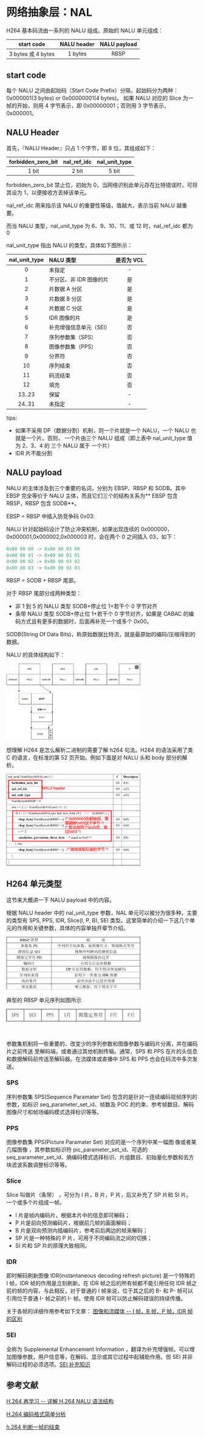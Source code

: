 # 网络抽象层：NAL

H264 基本码流由一系列的 NALU 组成。原始的 NALU 单元组成：

| start code | NALU header | NALU payload |
|:---:|:---:|:---:|
| 3 bytes 或 4 bytes | 1 bytes | RBSP |

## start code

每个 NALU 之间由起始码（Start Code Prefix）分隔，起始码分为两种：0x000001(3 bytes) or 0x00000001(4 bytes)。 如果 NALU 对应的 Slice 为一帧的开始，则用 4 字节表示，即 0x00000001；否则用 3 字节表示，0x000001。

## NALU Header

首先，『NALU Header』只占 1 个字节，即 8 位，其组成如下：

| forbidden_zero_bit | nal_ref_idc | nal_unit_type |
|:---:|:---:|:---:|
| 1 bit | 2 bit | 5 bit |

forbidden_zero_bit 禁止位，初始为 0，当网络识别此单元存在比特错误时，可将其设为 1，以便接收方丢掉该单元。

nal_ref_idc 用来指示该 NALU 的重要性等级，值越大，表示当前 NALU 越重要。

而当 NALU 类型，nal_unit_type 为 6、9、10、11、或 12 时，nal_ref_idc 都为 0

nal_unit_type 指出 NALU 的类型，具体如下图所示：

| nal_unit_type | NALU 类型 | 是否为 VCL |
|:---:|:---|:---:|
| 0  | 未指定 | - |
| 1  | 不分区、非 IDR 图像的片 | 是 |
| 2  | 片数据 A 分区 | 是 |
| 3  | 片数据 B 分区 | 是 |
| 4  | 片数据 C 分区 | 是 |
| 5  | IDR 图像的片 | 是 |
| 6  | 补充增强信息单元（SEI） | 否 |
| 7  | 序列参数集（SPS） | 否 |
| 8  | 图像参数集（PPS） | 否 |
| 9  | 分界符 | 否 |
| 10 | 序列结束 | 否 |
| 11 | 码流结束 | 否 |
| 12 | 填充 | 否 |
| 13..23 | 保留 | - |
| 24..31 | 未指定 | - |

tips:

- 如果不采用 DP（数据分割）机制，则一个片就是一个 NALU，一个 NALU 也就是一个片。否则， 一个片由三个 NALU 组成（即上表中 nal_unit_type 值为 2、3、4 的 三个 NALU 属于 一个片）
- IDR 片不能分割  

## NALU payload

NALU 的主体涉及到三个重要的名词，分别为 EBSP、RBSP 和 SODB。其中 EBSP 完全等价于 NALU 主体，而且它们三个的结构关系为** EBSP 包含 RBSP，RBSP 包含 SODB**。

EBSP = RBSP 中插入防竞争码 0x03:

NALU 针对起始码设计了防止冲突机制，如果出现连续的 0x000000，0x000001,0x000002,0x000003 时，会在两个 0 之间插入 03，如下：

```c
0x00 00 00 -> 0x00 00 03 00
0x00 00 01 -> 0x00 00 03 01
0x00 00 02 -> 0x00 00 03 02
0x00 00 03 -> 0x00 00 03 03
```

RBSP = SODB + RBSP 尾部。

对于 RBSP 尾部分成两种类型：

- 非 1 到 5 的 NALU 类型 SODB+停止位 1+若干个 0 字节对齐
- 条带 NALU 类型  SODB+停止位 1+若干个 0 字节对齐，如果是 CABAC 的编码方式且有更多的数据时，后面再补充一个或多个 0x00。

SODB(String Of Data Bits)，称原始数据比特流，就是最原始的编码/压缩得到的数据。

NALU 的具体结构如下：

<img src="NALU payload.png#pic_center" width="70%">

想理解 H264 是怎么解析二进制的需要了解 h264 句法。H264 的语法采用了类 C 的语言，在标准的第 52 页开始。例如下面是对 NALU 头和 body 部分的解析。

<img src="NALU语法解析.png#pic_center" width="70%">

## H264 单元类型

这节来大概讲一下 NALU payload 中的内容。

根据 NALU header 中的 nal_unit_type 参数，NAL 单元可以被分为很多种，主要的类型有 SPS, PPS, IDR, Slice(I, P, B), SEI 类型。这里简单的介绍一下这几个单元的作用和关键参数，具体的内容单独开章节介绍。

<img src="RBSP描述.png#pic_center" width="70%">

典型的 RBSP 单元序列如图所示

<img src="典型RBSP单元序列.png#pic_center" width="70%">

&nbsp;

参数集机制将一些重要的、改变少的序列参数和图像参数与编码片分离，并在编码片之前传送 至解码端，或者通过其他机制传输。通常，SPS 和 PPS 在片的头信息和数据解码前传送至解码器。在流媒体或直播中 SPS 和 PPS 也会在码流中多次发送。

### SPS

序列参数集 SPS(Sequence Paramater Set) 包含的是针对一连续编码视频序列的参数，如标识 seq_parameter_set_id、帧数及 POC 的约束、参考帧数目、解码图像尺寸和帧场编码模式选择标识等等。

### PPS

图像参数集 PPS(Picture Paramater Set) 对应的是一个序列中某一幅图 像或者某几幅图像 ，其参数如标识符 pic_parameter_set_id、可选的 seq_parameter_set_id、熵编码模式选择标识、片组数目、初始量化参数和去方块滤波系数调整标识等等。

### Slice

Slice 叫做片（条带） ，可分为 I 片，B 片，P 片，后又补充了 SP 片和 SI 片。
一个或多个片组成一帧。

- I 片是帧内编码片，根据本片中的信息即可解码；
- P 片是前向预测编码片，根据前几帧的画面解码；
- B 片是双向预测内插编码片，参考前后两边的帧来解码；
- SP 片是一种特殊的 P 片，可用于不同编码流之间的切换；
- SI 片和 SP 片的原理大致相同。

### IDR

即时解码刷新图像 IDR(instantaneous decoding refresh picture) 是一个特殊的 I 帧，IDR 帧的作用是立刻刷新。在 IDR 帧之后的所有帧都不能引用任何 IDR 帧之前的帧的内容，与此相反，对于普通的 I 帧来说，位于其之后的 B- 和 P- 帧可以引用位于普通 I- 帧之前的 I- 帧。使用 IDR 帧可以防止解码错误的持续传播。

关于各帧的详细作用参考如下文章：
[图像和流媒体 -- I 帧，B 帧，P 帧，IDR 帧的区别](https://blog.csdn.net/qq_29350001/article/details/73770702)

### SEI

全称为 Supplemental Enhancement Information ，翻译为补充增强帧。可以增加图像参数，用户信息等，在解码、显示或其它过程中起辅助作用。但 SEI 并非解码过程的必须选项。[SEI 补充知识](https://zhuanlan.zhihu.com/p/33720871)

## 参考文献

[H.264 再学习 -- 详解 H.264 NALU 语法结构](https://blog.csdn.net/qq_29350001/article/details/78226286)

[H.264 编码格式简单分析](https://cloud.tencent.com/developer/article/1461531)

[h.264 判断一帧的结束](https://blog.csdn.net/sstya/article/details/50071369)
